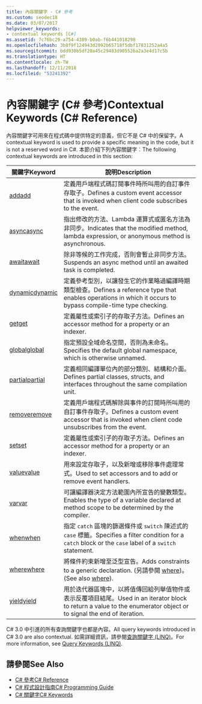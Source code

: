 ```yaml
---
title: 內容關鍵字 - C# 參考
ms.custom: seodec18
ms.date: 03/07/2017
helpviewer_keywords:
- contextual keywords [C#]
ms.assetid: 7c76bc29-a754-4389-b0ab-f6b441018298
ms.openlocfilehash: 3b8f9f124943d2092b65718f5dbf17831252a4a5
ms.sourcegitcommit: bdd930b5df20a45c29483d905526a2a3e4d17c5b
ms.translationtype: HT
ms.contentlocale: zh-TW
ms.lasthandoff: 12/11/2018
ms.locfileid: "53241392"
---
```

# <a name="contextual-keywords-c-reference"></a><span data-ttu-id="2cbe1-102">內容關鍵字 (C# 參考)</span><span class="sxs-lookup"><span data-stu-id="2cbe1-102">Contextual Keywords (C# Reference)</span></span>
<span data-ttu-id="2cbe1-103">內容關鍵字可用來在程式碼中提供特定的意義，但它不是 C# 中的保留字。</span><span class="sxs-lookup"><span data-stu-id="2cbe1-103">A contextual keyword is used to provide a specific meaning in the code, but it is not a reserved word in C#.</span></span> <span data-ttu-id="2cbe1-104">本節介紹下列內容關鍵字︰</span><span class="sxs-lookup"><span data-stu-id="2cbe1-104">The following contextual keywords are introduced in this section:</span></span>  
  
|<span data-ttu-id="2cbe1-105">關鍵字</span><span class="sxs-lookup"><span data-stu-id="2cbe1-105">Keyword</span></span>|<span data-ttu-id="2cbe1-106">說明</span><span class="sxs-lookup"><span data-stu-id="2cbe1-106">Description</span></span>|  
|-------------|-----------------|  
|[<span data-ttu-id="2cbe1-107">add</span><span class="sxs-lookup"><span data-stu-id="2cbe1-107">add</span></span>](../../../csharp/language-reference/keywords/add.md)|<span data-ttu-id="2cbe1-108">定義用戶端程式碼訂閱事件時所叫用的自訂事件存取子。</span><span class="sxs-lookup"><span data-stu-id="2cbe1-108">Defines a custom event accessor that is invoked when client code subscribes to the event.</span></span>|  
|[<span data-ttu-id="2cbe1-109">async</span><span class="sxs-lookup"><span data-stu-id="2cbe1-109">async</span></span>](../../../csharp/language-reference/keywords/async.md)|<span data-ttu-id="2cbe1-110">指出修改的方法、Lambda 運算式或匿名方法為非同步。</span><span class="sxs-lookup"><span data-stu-id="2cbe1-110">Indicates that the modified method, lambda expression, or anonymous method is asynchronous.</span></span>|  
|[<span data-ttu-id="2cbe1-111">await</span><span class="sxs-lookup"><span data-stu-id="2cbe1-111">await</span></span>](../../../csharp/language-reference/keywords/await.md)|<span data-ttu-id="2cbe1-112">除非等候的工作完成，否則會暫止非同步方法。</span><span class="sxs-lookup"><span data-stu-id="2cbe1-112">Suspends an async method until an awaited task is completed.</span></span>|  
|[<span data-ttu-id="2cbe1-113">dynamic</span><span class="sxs-lookup"><span data-stu-id="2cbe1-113">dynamic</span></span>](../../../csharp/language-reference/keywords/dynamic.md)|<span data-ttu-id="2cbe1-114">定義參考型別，以讓發生它的作業略過編譯時期類型檢查。</span><span class="sxs-lookup"><span data-stu-id="2cbe1-114">Defines a reference type that enables operations in which it occurs to bypass compile-time type checking.</span></span>|  
|[<span data-ttu-id="2cbe1-115">get</span><span class="sxs-lookup"><span data-stu-id="2cbe1-115">get</span></span>](../../../csharp/language-reference/keywords/get.md)|<span data-ttu-id="2cbe1-116">定義屬性或索引子的存取子方法。</span><span class="sxs-lookup"><span data-stu-id="2cbe1-116">Defines an accessor method for a property or an indexer.</span></span>|  
|[<span data-ttu-id="2cbe1-117">global</span><span class="sxs-lookup"><span data-stu-id="2cbe1-117">global</span></span>](../../../csharp/language-reference/keywords/global.md)|<span data-ttu-id="2cbe1-118">指定預設全域命名空間，否則為未命名。</span><span class="sxs-lookup"><span data-stu-id="2cbe1-118">Specifies the default global namespace, which is otherwise unnamed.</span></span>|  
|[<span data-ttu-id="2cbe1-119">partial</span><span class="sxs-lookup"><span data-stu-id="2cbe1-119">partial</span></span>](../../../csharp/language-reference/keywords/partial-type.md)|<span data-ttu-id="2cbe1-120">定義相同編譯單位內的部分類別、結構和介面。</span><span class="sxs-lookup"><span data-stu-id="2cbe1-120">Defines partial classes, structs, and interfaces throughout the same compilation unit.</span></span>|  
|[<span data-ttu-id="2cbe1-121">remove</span><span class="sxs-lookup"><span data-stu-id="2cbe1-121">remove</span></span>](../../../csharp/language-reference/keywords/remove.md)|<span data-ttu-id="2cbe1-122">定義用戶端程式碼解除與事件的訂閱時所叫用的自訂事件存取子。</span><span class="sxs-lookup"><span data-stu-id="2cbe1-122">Defines a custom event accessor that is invoked when client code unsubscribes from the event.</span></span>|  
|[<span data-ttu-id="2cbe1-123">set</span><span class="sxs-lookup"><span data-stu-id="2cbe1-123">set</span></span>](../../../csharp/language-reference/keywords/set.md)|<span data-ttu-id="2cbe1-124">定義屬性或索引子的存取子方法。</span><span class="sxs-lookup"><span data-stu-id="2cbe1-124">Defines an accessor method for a property or an indexer.</span></span>|  
|[<span data-ttu-id="2cbe1-125">value</span><span class="sxs-lookup"><span data-stu-id="2cbe1-125">value</span></span>](../../../csharp/language-reference/keywords/value.md)|<span data-ttu-id="2cbe1-126">用來設定存取子，以及新增或移除事件處理常式。</span><span class="sxs-lookup"><span data-stu-id="2cbe1-126">Used to set accessors and to add or remove event handlers.</span></span>|  
|[<span data-ttu-id="2cbe1-127">var</span><span class="sxs-lookup"><span data-stu-id="2cbe1-127">var</span></span>](../../../csharp/language-reference/keywords/var.md)|<span data-ttu-id="2cbe1-128">可讓編譯器決定方法範圍內所宣告的變數類型。</span><span class="sxs-lookup"><span data-stu-id="2cbe1-128">Enables the type of a variable declared at method scope to be determined by the compiler.</span></span>|  
|[<span data-ttu-id="2cbe1-129">when</span><span class="sxs-lookup"><span data-stu-id="2cbe1-129">when</span></span>](when.md)|<span data-ttu-id="2cbe1-130">指定 `catch` 區塊的篩選條件或 `switch` 陳述式的 `case` 標籤。</span><span class="sxs-lookup"><span data-stu-id="2cbe1-130">Specifies a filter condition for a `catch` block or the `case` label of a `switch` statement.</span></span>|
|[<span data-ttu-id="2cbe1-131">where</span><span class="sxs-lookup"><span data-stu-id="2cbe1-131">where</span></span>](../../../csharp/language-reference/keywords/where-generic-type-constraint.md)|<span data-ttu-id="2cbe1-132">將條件約束新增至泛型宣告。</span><span class="sxs-lookup"><span data-stu-id="2cbe1-132">Adds constraints to a generic declaration.</span></span> <span data-ttu-id="2cbe1-133">(另請參閱 [where](../../../csharp/language-reference/keywords/where-clause.md))。</span><span class="sxs-lookup"><span data-stu-id="2cbe1-133">(See also [where](../../../csharp/language-reference/keywords/where-clause.md)).</span></span>|  
|[<span data-ttu-id="2cbe1-134">yield</span><span class="sxs-lookup"><span data-stu-id="2cbe1-134">yield</span></span>](../../../csharp/language-reference/keywords/yield.md)|<span data-ttu-id="2cbe1-135">用於迭代器區塊中，以將值傳回給列舉值物件或表示反覆項目結尾。</span><span class="sxs-lookup"><span data-stu-id="2cbe1-135">Used in an iterator block to return a value to the enumerator object or to signal the end of iteration.</span></span>|  
  
 <span data-ttu-id="2cbe1-136">C# 3.0 中引進的所有查詢關鍵字也都是內容。</span><span class="sxs-lookup"><span data-stu-id="2cbe1-136">All query keywords introduced in C# 3.0 are also contextual.</span></span> <span data-ttu-id="2cbe1-137">如需詳細資訊，請參閱[查詢關鍵字 (LINQ)](../../../csharp/language-reference/keywords/query-keywords.md)。</span><span class="sxs-lookup"><span data-stu-id="2cbe1-137">For more information, see [Query Keywords (LINQ)](../../../csharp/language-reference/keywords/query-keywords.md).</span></span>  
  
## <a name="see-also"></a><span data-ttu-id="2cbe1-138">請參閱</span><span class="sxs-lookup"><span data-stu-id="2cbe1-138">See Also</span></span>

- [<span data-ttu-id="2cbe1-139">C# 參考</span><span class="sxs-lookup"><span data-stu-id="2cbe1-139">C# Reference</span></span>](../../../csharp/language-reference/index.md)  
- [<span data-ttu-id="2cbe1-140">C# 程式設計指南</span><span class="sxs-lookup"><span data-stu-id="2cbe1-140">C# Programming Guide</span></span>](../../../csharp/programming-guide/index.md)  
- [<span data-ttu-id="2cbe1-141">C# 關鍵字</span><span class="sxs-lookup"><span data-stu-id="2cbe1-141">C# Keywords</span></span>](../../../csharp/language-reference/keywords/index.md)
